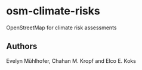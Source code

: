 # osm-climate-risks
OpenStreetMap for climate risk assessments

## Authors
Evelyn Mühlhofer, Chahan M. Kropf and Elco E. Koks
